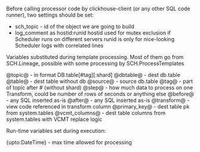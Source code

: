  Before calling processor code by clickhouse-client (or any other SQL code runner),
  two settings should be set:
 - sch_topic  - id of the object we are going to build
 - log_comment as hostid:runid
    hostid used for mutex exclusion if Scheduler runs on different servers
    runid is only for nice-looking Scheduler logs with correlated lines

 Variables substituted during template processing. 
 Most of them go from SCH.Lineage, possible with some processing by SCH.ProcessTemplates
 
 @topic@        - in format DB.table[#tag][:shard]
 @dbtable@      - dest db.table 
 @table@        - dest table without db
 @source@       - source db.table
 @tag@          - part of topic after # (without shard)
 @step@         - how much data to process on one Transform, could be number of rows of seconds or anything else
 @before@       - any SQL inserted as-is
 @after@        - any SQL inserted as-is
 @transform@    - view code referenced in transform column 
 @primary_key@  - dest table pk from system.tables
 @vcmt_columns@ - dest table columns from system.tables with VCMT replace logic

Run-time variables set during execution:

{upto:DateTime} - max time allowed for processing
